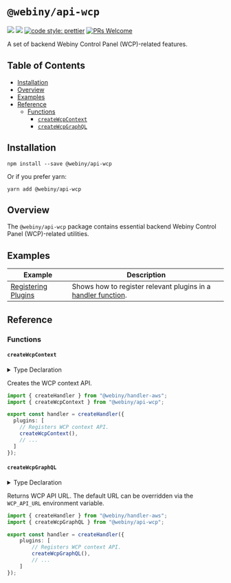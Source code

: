 # `@webiny/api-wcp`

[![](https://img.shields.io/npm/dw/@webiny/api-wcp.svg)](https://www.npmjs.com/package/@webiny/api-wcp)
[![](https://img.shields.io/npm/v/@webiny/api-wcp.svg)](https://www.npmjs.com/package/@webiny/api-wcp)
[![code style: prettier](https://img.shields.io/badge/code_style-prettier-ff69b4.svg?style=flat-square)](https://github.com/prettier/prettier)
[![PRs Welcome](https://img.shields.io/badge/PRs-welcome-brightgreen.svg?style=flat-square)](http://makeapullrequest.com)

A set of backend Webiny Control Panel (WCP)-related features.

## Table of Contents

- [Installation](#installation)
- [Overview](#overview)
- [Examples](#examples)
- [Reference](#reference)
    - [Functions](#functions)
        - [`createWcpContext`](#getWcpAppUrl)
        - [`createWcpGraphQL`](#getWcpApiUrl)

## Installation

```
npm install --save @webiny/api-wcp
```

Or if you prefer yarn:

```
yarn add @webiny/api-wcp
```

## Overview

The `@webiny/api-wcp` package contains essential backend Webiny Control Panel (WCP)-related utilities.

## Examples

| Example                                                     | Description                                                   |
| ----------------------------------------------------------- | ------------------------------------------------------------- |
| [Registering Plugins](./docs/examples/registeringPlugins.md) | Shows how to register relevant plugins in a [handler function](../handler). |

## Reference

### Functions

#### `createWcpContext`

<details>
<summary>Type Declaration</summary>
<p>

```ts
export declare const createWcpContext: () => ContextPlugin<WcpContext>;
```

</p>
</details>

Creates the WCP context API.

```ts
import { createHandler } from "@webiny/handler-aws";
import { createWcpContext } from "@webiny/api-wcp";

export const handler = createHandler({
  plugins: [
    // Registers WCP context API.  
    createWcpContext(),
    // ...
  ]
});
```

#### `createWcpGraphQL`

<details>
<summary>Type Declaration</summary>
<p>

```ts
export declare const createWcpGraphQL: () => GraphQLSchemaPlugin<WcpContext>;
```

</p>
</details>

Returns WCP API URL. The default URL can be overridden via the `WCP_API_URL` environment variable.

```ts
import { createHandler } from "@webiny/handler-aws";
import { createWcpGraphQL } from "@webiny/api-wcp";

export const handler = createHandler({
    plugins: [
        // Registers WCP context API.  
        createWcpGraphQL(),
        // ...
    ]
});
```
